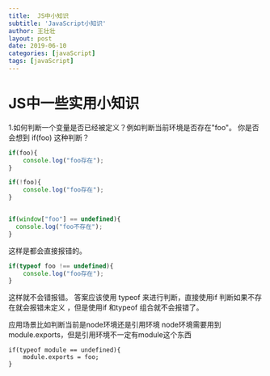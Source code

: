 ```yaml
---
title:  JS中小知识
subtitle: 'JavaScript小知识'
author: 王壮壮
layout: post
date: 2019-06-10
categories: [javaScript]
tags: [javaScript]
---
```

# JS中一些实用小知识

 

1.如何判断一个变量是否已经被定义？例如判断当前环境是否存在"foo"。
   你是否会想到 if(foo) 这种判断？

```js
if(foo){
    console.log("foo存在");
}

if(!foo){
    console.log("foo存在");
}


if(window["foo"] == undefined){
  console.log("foo不存在");
}

```
这样是都会直接报错的。

```js
if(typeof foo !== undefined){
    console.log("foo存在");
}
```
这样就不会错报错。
答案应该使用 typeof 来进行判断，直接使用if 判断如果不存在就会报错未定义 ，但是使用if 和typeof 组合就不会报错了。

应用场景比如判断当前是node环境还是引用环境
node环境需要用到module.exports，但是引用环境不一定有module这个东西
```
if(typeof module == undefined){
    module.exports = foo;
}
```



 

